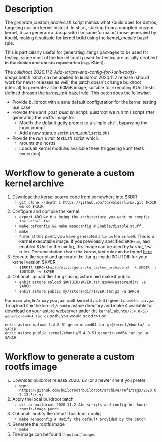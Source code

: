 # Description
The *generate_custom_archive.sh* script mimics what kbuild does for distros, targeting custom kernel instead.
In short, starting from a compiled custom kernel, it can generate a .tar.gz with the same format of those generated by kbuild, making it suitable for kernel build using the *kernel_module* bazel rule.

This is particularly useful for generating .tar.gz packages to be used for testing,
since most of the kernel config used for testing are usually disabled in the debian and ubuntu repositories (e.g. KUnit).

The *buildroot_2020.11.2-Add-scripts-and-config-for-kunit-rootfs-image.patch* patch can be applied to buildroot 2020.11.2 release (should work for newer releases as well, the patch doesn't change buildroot internal) to generate a slim 60MiB image, suitable for executing KUnit tests defined through the *kernel_test* bazel rule.
This patch does the following:
* Provide buildroot with a sane default configuration for the kernel testing use case
* Provide the *kunit_post_build.sh* script. Buildroot will run this script after generating the rootfs image to:
  * Modify the default getty prompt to a simple shell, bypassing the login prompt
  * Add a new startup script (*run_kunit_tests.sh*)
* Provide the *run_kunit_tests.sh* script which:
  * Mounts the hostfs
  * Loads all kernel modules available there (triggering kunit tests execution)

# Workflow to generate a custom kernel archive
1. Download the kernel source code from somewhere into $KDIR
   * `git clone --depth 1 https://github.com/torvalds/linux.git $KDIR && cd $KDIR`
2. Configure and compile the kernel
   * `export ARCH=x # x being the architecture you want to compile the kernel for.`
   * `make defconfig && make menuconfig # Enable/disable stuff.`
   * `make`
   * Note: at this point, you have generated a `linux` file as well. This is a kernel executable image.
     If you previously specified `ARCH=um`, and enabled KUnit in the config, this image can be used by *kernel_test* rules.
     Documentation about the *kernel_test* rule can be found [here](https://github.com/enfabrica/enkit/blob/master/bazel/linux/README.md).
3. Execute the script and generate the .tar.gz inside $OUTDIR for your kernel version $KVER
   * `$ENKIT_REPO/kbuild/utils/generate_custom_archive.sh -k $KDIR -t $OUTDIR -v $KVER`
4. Optional: upload the .tar.gz using astore and make it public
   * `enkit astore upload $OUTDIR/$KVER.tar.gz@my/astore/dir/ -a $ARCH`
   * `enkit astore public my/astore/dir/$KVER.tar.gz -a $ARCH`

 For example, let's say you just built kernel `5.4.0-51-generic-amd64.tar.gz`. To upload it in the `kernel/ubuntu` astore
 directory and make it available for download on your astore webserver under the `kernel/ubuntu/5.4.0-51-generic-amd64.tar.gz` path,
 you would need to use:

    enkit astore upload 5.4.0-51-generic-amd64.tar.gz@kernel/ubuntu/ -a $ARCH
    enkit astore public kernel/ubuntu/5.4.0-51-generic-amd64.tar.gz -a $ARCH
   

# Workflow to generate a custom rootfs image
1. Download buildroot release 2020.11.2 (or a newer one if you prefer)
   * `wget https://github.com/buildroot/buildroot/archive/refs/tags/2020.02.12.tar.gz`
2. Apply the local buildroot patch
   * `git am buildroot_2020.11.2-Add-scripts-and-config-for-kunit-rootfs-image.patch`
3. Optional: modify the default buildroot config
   * `make menuconfig # Modify the default provided by the patch`
4. Generate the rootfs image
   * `make`
5. The image can be found in `output/images`
